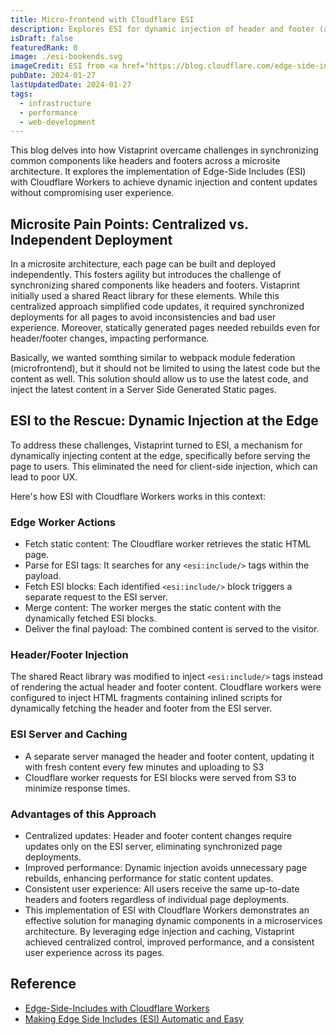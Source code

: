 ```yaml
---
title: Micro-frontend with Cloudflare ESI
description: Explores ESI for dynamic injection of header and footer (as microfrontent) in a microsite architecture implemented with SSG
isDraft: false
featuredRank: 0
image: ./esi-bookends.svg
imageCredit: ESI from <a href="https://blog.cloudflare.com/edge-side-includes-with-cloudflare-workers">Cloudflare blog</a>
pubDate: 2024-01-27
lastUpdatedDate: 2024-01-27
tags:
  - infrastructure
  - performance
  - web-development
---
```


This blog delves into how Vistaprint overcame challenges in synchronizing common components like headers and footers across a microsite architecture. It explores the implementation of Edge-Side Includes (ESI) with Cloudflare Workers to achieve dynamic injection and content updates without compromising user experience.

## Microsite Pain Points: Centralized vs. Independent Deployment

In a microsite architecture, each page can be built and deployed independently. This fosters agility but introduces the challenge of synchronizing shared components like headers and footers. Vistaprint initially used a shared React library for these elements. While this centralized approach simplified code updates, it required synchronized deployments for all pages to avoid inconsistencies and bad user experience. Moreover, statically generated pages needed rebuilds even for header/footer changes, impacting performance.

Basically, we wanted somthing similar to webpack module federation (microfrontend), but it should not be limited to using the latest code but the content as well.
This solution should allow us to use the latest code, and inject the latest content in a Server Side Generated Static pages.

## ESI to the Rescue: Dynamic Injection at the Edge

To address these challenges, Vistaprint turned to ESI, a mechanism for dynamically injecting content at the edge, specifically before serving the page to users. This eliminated the need for client-side injection, which can lead to poor UX.

Here's how ESI with Cloudflare Workers works in this context:

### Edge Worker Actions

- Fetch static content: The Cloudflare worker retrieves the static HTML page.
- Parse for ESI tags: It searches for any `<esi:include/>` tags within the payload.
- Fetch ESI blocks: Each identified `<esi:include/>` block triggers a separate request to the ESI server.
- Merge content: The worker merges the static content with the dynamically fetched ESI blocks.
- Deliver the final payload: The combined content is served to the visitor.

### Header/Footer Injection

The shared React library was modified to inject `<esi:include/>` tags instead of rendering the actual header and footer content.
Cloudflare workers were configured to inject HTML fragments containing inlined scripts for dynamically fetching the header and footer from the ESI server.

### ESI Server and Caching

- A separate server managed the header and footer content, updating it with fresh content every few minutes and uploading to S3
- Cloudflare worker requests for ESI blocks were served from S3 to minimize response times.

### Advantages of this Approach

- Centralized updates: Header and footer content changes require updates only on the ESI server, eliminating synchronized page deployments.
- Improved performance: Dynamic injection avoids unnecessary page rebuilds, enhancing performance for static content updates.
- Consistent user experience: All users receive the same up-to-date headers and footers regardless of individual page deployments.
- This implementation of ESI with Cloudflare Workers demonstrates an effective solution for managing dynamic components in a microservices architecture. By leveraging edge injection and caching, Vistaprint achieved centralized control, improved performance, and a consistent user experience across its pages.

## Reference

- [Edge-Side-Includes with Cloudflare Workers](https://blog.cloudflare.com/edge-side-includes-with-cloudflare-workers)
- [Making Edge Side Includes (ESI) Automatic and Easy](https://blog.cloudflare.com/making-edge-side-includes-esi-automatic-and-e)
